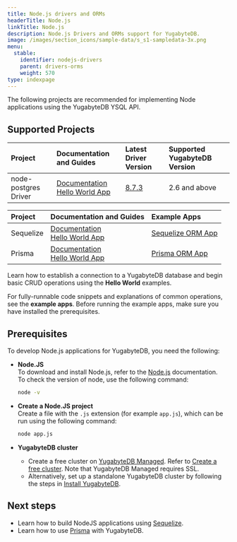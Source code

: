 ```yaml
---
title: Node.js drivers and ORMs
headerTitle: Node.js
linkTitle: Node.js
description: Node.js Drivers and ORMs support for YugabyteDB.
image: /images/section_icons/sample-data/s_s1-sampledata-3x.png
menu:
  stable:
    identifier: nodejs-drivers
    parent: drivers-orms
    weight: 570
type: indexpage
---
```


The following projects are recommended for implementing Node applications using the YugabyteDB YSQL API.

## Supported Projects

| Project | Documentation and Guides | Latest Driver Version | Supported YugabyteDB Version |
| :------ | :----------------------- | :----------------------- | :--------------------|
| node-postgres Driver| [Documentation](postgres-node-driver) <br /> [Hello World App](../../quick-start/build-apps/nodejs/ysql-pg/) | [8.7.3](https://www.npmjs.com/package/pg) | 2.6 and above |

| Project | Documentation and Guides | Example Apps |
| :------ | :----------------------- | :----------- |
| Sequelize | [Documentation](sequelize) <br /> [Hello World App](../../quick-start/build-apps/nodejs/ysql-sequelize/) | [Sequelize ORM App](https://github.com/YugabyteDB-Samples/orm-examples/tree/master/node/sequelize) |
| Prisma | [Documentation](prisma) <br /> [Hello World App](../../quick-start/build-apps/nodejs/ysql-prisma/) <br /> | [Prisma ORM App](https://github.com/yugabyte/orm-examples/tree/master/node/prisma)

Learn how to establish a connection to a YugabyteDB database and begin basic CRUD operations using the **Hello World** examples.

For fully-runnable code snippets and explanations of common operations, see the  **example apps**. Before running the example apps, make sure you have installed the prerequisites.

## Prerequisites

To develop Node.js applications for YugabyteDB, you need the following:

- **Node.JS**\
  To download and install Node.js, refer to the [Node.js](https://nodejs.org/en/download/) documentation.\
  To check the version of node, use the following command:

  ```sh
  node -v
  ```

- **Create a Node.JS project**\
  Create a file with the `.js` extension (for example `app.js`), which can be run using the following command:

  ```sh
  node app.js
  ```

- **YugabyteDB cluster**
  - Create a free cluster on [YugabyteDB Managed](https://www.yugabyte.com/cloud/). Refer to [Create a free cluster](../../yugabyte-cloud/cloud-basics/create-clusters-free/). Note that YugabyteDB Managed requires SSL.
  - Alternatively, set up a standalone YugabyteDB cluster by following the steps in [Install YugabyteDB](../../quick-start/install/macos).

## Next steps

- Learn how to build NodeJS applications using [Sequelize](sequelize/).
- Learn how to use [Prisma](prisma/) with YugabyteDB.
